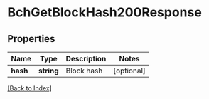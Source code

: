 # BchGetBlockHash200Response

## Properties

Name | Type | Description | Notes
------------ | ------------- | ------------- | -------------
**hash** | **string** | Block hash | [optional]

[[Back to Index]](../index.md)
